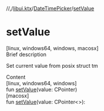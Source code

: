 //[.](../../index.md)/[libui.ktx](../index.md)/[DateTimePicker](index.md)/[setValue](set-value.md)



# setValue  
[linux, windows64, windows, macosx]  
Brief description  


Set current value from posix struct tm

  
  
  
Content  
[linux, windows64, windows]  
fun [setValue](set-value.md)(value: CPointer<tm>)  
[macosx]  
fun [setValue](set-value.md)(value: CPointer<<ERROR CLASS>>): <ERROR CLASS>  



